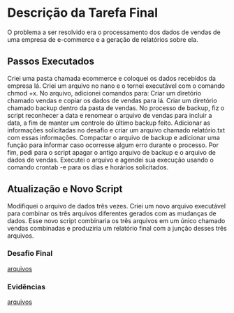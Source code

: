 # Descrição da Tarefa Final
O problema a ser resolvido era o processamento dos dados de vendas de uma empresa de e-commerce e a geração de relatórios sobre ela.

## Passos Executados
Criei uma pasta chamada ecommerce e coloquei os dados recebidos da empresa lá.
Criei um arquivo no nano e o tornei executável com o comando chmod +x.
No arquivo, adicionei comandos para:
Criar um diretório chamado vendas e copiar os dados de vendas para lá.
Criar um diretório chamado backup dentro da pasta de vendas.
No processo de backup, fiz o script reconhecer a data e renomear o arquivo de vendas para incluir a data, a fim de manter um controle do último backup feito.
Adicionar as informações solicitadas no desafio e criar um arquivo chamado relatório.txt com essas informações.
Compactar o arquivo de backup e adicionar uma função para informar caso ocorresse algum erro durante o processo.
Por fim, pedi para o script apagar o antigo arquivo de backup e o arquivo de dados de vendas.
Executei o arquivo e agendei sua execução usando o comando crontab -e para os dias e horários solicitados.
## Atualização e Novo Script
Modifiquei o arquivo de dados três vezes.
Criei um novo arquivo executável para combinar os três arquivos diferentes gerados com as mudanças de dados.
Esse novo script combinaria os três arquivos em um único chamado vendas combinadas e produziria um relatório final com a junção desses três arquivos.



### Desafio Final 
[arquivos](https://github.com/grazysb/Programa_de_Bolsas_Compass-UOL/blob/main/Arquivos_sprint1)

### Evidências
[arquivos](https://github.com/grazysb/Programa_de_Bolsas_Compass-UOL/tree/98ecb7fafa8b0111df117ec587e0b338226a16a2/Arquivos_sprint1/Evid%C3%AAncias)



